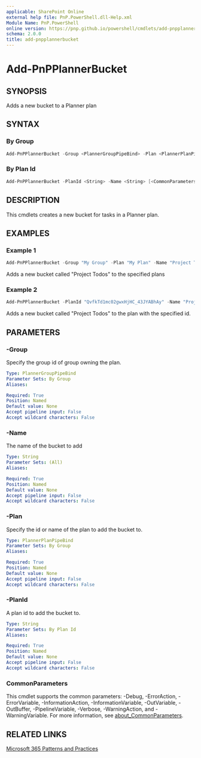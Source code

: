 ```yaml
---
applicable: SharePoint Online
external help file: PnP.PowerShell.dll-Help.xml
Module Name: PnP.PowerShell
online version: https://pnp.github.io/powershell/cmdlets/add-pnpplannerbucket
schema: 2.0.0
title: add-pnpplannerbucket
---
```


# Add-PnPPlannerBucket

## SYNOPSIS
Adds a new bucket to a Planner plan

## SYNTAX

### By Group
```powershell
Add-PnPPlannerBucket -Group <PlannerGroupPipeBind> -Plan <PlannerPlanPipeBind> -Name <String> [<CommonParameters>]
```

### By Plan Id
```powershell
Add-PnPPlannerBucket -PlanId <String> -Name <String> [<CommonParameters>]
```

## DESCRIPTION
This cmdlets creates a new bucket for tasks in a Planner plan.

## EXAMPLES

### Example 1
```powershell
Add-PnPPlannerBucket -Group "My Group" -Plan "My Plan" -Name "Project Todos"
```

Adds a new bucket called "Project Todos" to the specified plans

### Example 2
```powershell
Add-PnPPlannerBucket -PlanId "QvfkTd1mc02gwxHjHC_43JYABhAy" -Name "Project Todos"
```

Adds a new bucket called "Project Todos" to the plan with the specified id.

## PARAMETERS

### -Group
Specify the group id of group owning the plan.

```yaml
Type: PlannerGroupPipeBind
Parameter Sets: By Group
Aliases:

Required: True
Position: Named
Default value: None
Accept pipeline input: False
Accept wildcard characters: False
```

### -Name
The name of the bucket to add

```yaml
Type: String
Parameter Sets: (All)
Aliases:

Required: True
Position: Named
Default value: None
Accept pipeline input: False
Accept wildcard characters: False
```

### -Plan
Specify the id or name of the plan to add the bucket to.

```yaml
Type: PlannerPlanPipeBind
Parameter Sets: By Group
Aliases:

Required: True
Position: Named
Default value: None
Accept pipeline input: False
Accept wildcard characters: False
```

### -PlanId
A plan id to add the bucket to.

```yaml
Type: String
Parameter Sets: By Plan Id
Aliases:

Required: True
Position: Named
Default value: None
Accept pipeline input: False
Accept wildcard characters: False
```

### CommonParameters
This cmdlet supports the common parameters: -Debug, -ErrorAction, -ErrorVariable, -InformationAction, -InformationVariable, -OutVariable, -OutBuffer, -PipelineVariable, -Verbose, -WarningAction, and -WarningVariable. For more information, see [about_CommonParameters](http://go.microsoft.com/fwlink/?LinkID=113216).

## RELATED LINKS

[Microsoft 365 Patterns and Practices](https://aka.ms/m365pnp)